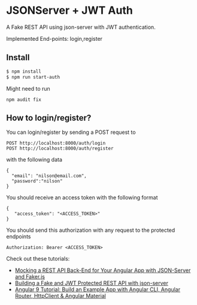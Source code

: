 # JSONServer + JWT Auth
 
A Fake REST API using json-server with JWT authentication. 

Implemented End-points: login,register

## Install

```bash
$ npm install
$ npm run start-auth
```

Might need to run
```
npm audit fix
```

## How to login/register?

You can login/register by sending a POST request to

```
POST http://localhost:8000/auth/login
POST http://localhost:8000/auth/register
```
with the following data 

```
{
  "email": "nilson@email.com",
  "password":"nilson"
}
```

You should receive an access token with the following format 

```
{
   "access_token": "<ACCESS_TOKEN>"
}
```


You should send this authorization with any request to the protected endpoints

```
Authorization: Bearer <ACCESS_TOKEN>
```

Check out these tutorials:


- [Mocking a REST API Back-End for Your Angular App with JSON-Server and Faker.js](https://www.techiediaries.com/angular-mock-backend)
- [Building a Fake and JWT Protected REST API with json-server](https://www.techiediaries.com/fake-api-jwt-json-server)
- [Angular 9 Tutorial: Build an Example App with Angular CLI, Angular Router, HttpClient & Angular Material](https://www.shabang.dev/angular-tutorial-build-an-example-app-with-angular-cli-router-httpclient-and-angular-material/)



